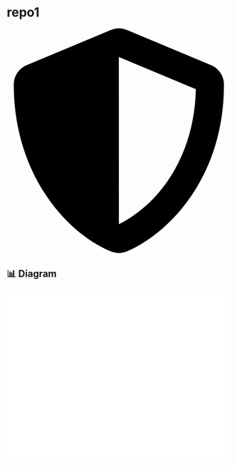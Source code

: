 # repo1

<svg xmlns="http://www.w3.org/2000/svg" viewBox="0 0 512 512" aria-hidden="true" class="icon">
  <path d="M466.5 83.7l-192-80a48.15 48.15 0 0 0-36.9 0l-192 80C27.7 91.1 16 108.6 16 128c0 198.5 114.5 335.7 221.5 380.3 11.8 4.9 25.1 4.9 36.9 0C360.1 472.6 496 349.3 496 128c0-19.4-11.7-36.9-29.5-44.3zM256.1 446.3l-.1-381 175.9 73.3c-3.3 151.4-82.1 261.1-175.8 307.7z"></path>
</svg>


## 📊 Diagram
<!-- diagram -->
![Repo Structure](.github/generate/workflow_diagram.png)
